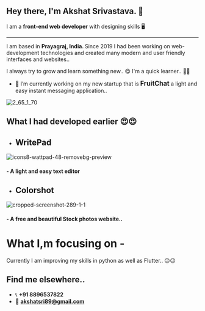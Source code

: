 ## Hey there, I'm Akshat Srivastava. 👋 
I am a <b>front-end web developer</b> with designing skills  🖥️
<hr>
I am based in <b>Prayagraj, India. </b>
Since 2019 I had been working on web-development technologies and created many modern and user friendly interfaces and websites..



I always try to grow and learn something new..  😋    I'm a quick learner..  🥰🥰



- 🔭 I’m currently working on my new startup that is <b><big> FruitChat </big></b> a light and easy instant messaging application..

![2_65_1_70](https://user-images.githubusercontent.com/82876692/123443726-c98a8600-d5f3-11eb-9920-d28db3aad1d4.png)



## What I had developed earlier  😍😍

- <h2> <b> WritePad </b> </h2>
   
![icons8-wattpad-48-removebg-preview](https://user-images.githubusercontent.com/82876692/122687531-8a93b380-d234-11eb-84ff-fdf9befaf866.png)
<h4>- A light and easy text editor </h4>

- <h2> <b> Colorshot </b></h2>

![cropped-screenshot-289-1-1](https://user-images.githubusercontent.com/82876692/122687606-f544ef00-d234-11eb-89f5-a2825fef0e50.png)
<h4>- A free and beautiful Stock photos website.. </h4>

# What I,m focusing on -

Currently I am improving my skills in python as well as Flutter..  😉😉

## Find me elsewhere..

- 📞  <b> +91 8896537822 </b>
-  📧    <b>   akshatsri89@gmail.com </b>



